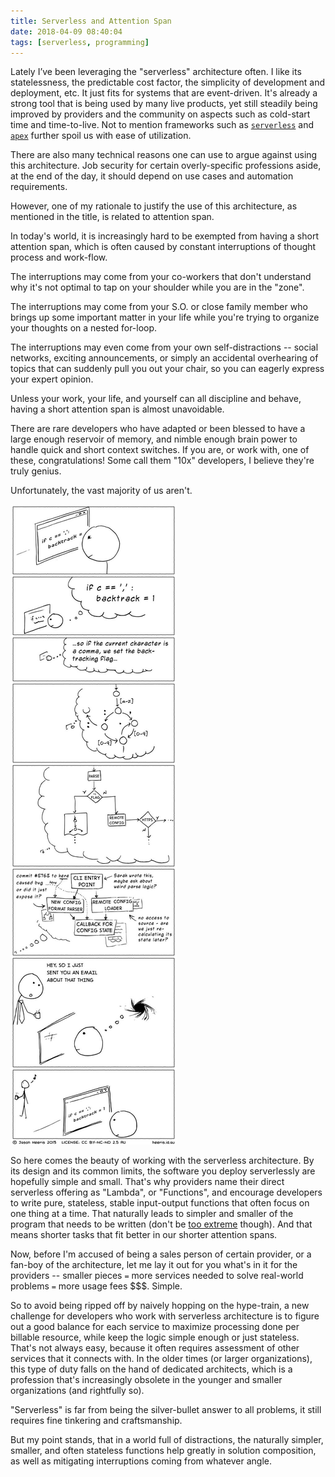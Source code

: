 ```yaml
---
title: Serverless and Attention Span
date: 2018-04-09 08:40:04
tags: [serverless, programming]
---
```


Lately I’ve been leveraging the "serverless" architecture often. I like its statelessness, the predictable cost factor, the simplicity of development and deployment, etc. It just fits for systems that are event-driven. It's already a strong tool that is being used by many live products, yet still steadily being improved by providers and the community on aspects such as cold-start time and time-to-live. Not to mention frameworks such as [`serverless`](https://serverless.com) and [`apex`](https://apex.run/) further spoil us with ease of utilization.

There are also many technical reasons one can use to argue against using this architecture. Job security for certain overly-specific professions aside, at the end of the day, it should depend on use cases and automation requirements.

However, one of my rationale to justify the use of this architecture, as mentioned in the title, is related to attention span.

In today's world, it is increasingly hard to be exempted from having a short attention span, which is often caused by constant interruptions of thought process and work-flow.

The interruptions may come from your co-workers that don't understand why it's not optimal to tap on your shoulder while you are in the "zone".

The interruptions may come from your S.O. or close family member who brings up some important matter in your life while you're trying to organize your thoughts on a nested for-loop.

The interruptions may even come from your own self-distractions -- social networks, exciting announcements, or simply an accidental overhearing of topics that can suddenly pull you out your chair, so you can eagerly express your expert opinion.

Unless your work, your life, and yourself can all discipline and behave, having a short attention span is almost unavoidable.

There are rare developers who have adapted or been blessed to have a large enough reservoir of memory, and nimble enough brain power to handle quick and short context switches. If you are, or work with, one of these, congratulations! Some call them "10x" developers, I believe they're truly genius.

Unfortunately, the vast majority of us aren't.

![interruption](/images/memes/jason_heeris_2013_interruption.jpeg)

So here comes the beauty of working with the serverless architecture. By its design and its common limits, the software you deploy serverlessly are hopefully simple and small. That's why providers name their direct serverless offering as "Lambda", or "Functions", and encourage developers to write pure, stateless, stable input-output functions that often focus on one thing at a time. That naturally leads to simpler and smaller of the program that needs to be written (don't be [too extreme](https://github.com/kelseyhightower/nocode) though). And that means shorter tasks that fit better in our shorter attention spans.

Now, before I'm accused of being a sales person of certain provider, or a fan-boy of the architecture, let me lay it out for you what's in it for the providers -- smaller pieces `=` more services needed to solve real-world problems `=` more usage fees $$$. Simple.

So to avoid being ripped off by naively hopping on the hype-train, a new challenge for developers who work with serverless architecture is to figure out a good balance for each service to maximize processing done per billable resource, while keep the logic simple enough or just stateless. That's not always easy, because it often requires assessment of other services that it connects with. In the older times (or larger organizations), this type of duty falls on the hand of dedicated architects, which is a profession that's increasingly obsolete in the younger and smaller organizations (and rightfully so).

"Serverless" is far from being the silver-bullet answer to all problems, it still requires fine tinkering and craftsmanship.

But my point stands, that in a world full of distractions, the naturally simpler, smaller, and often stateless functions help greatly in solution composition, as well as mitigating interruptions coming from whatever angle.
